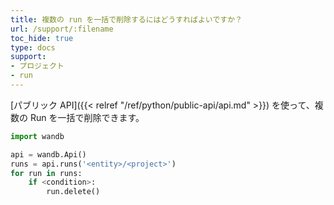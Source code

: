 ```yaml
---
title: 複数の run を一括で削除するにはどうすればよいですか？
url: /support/:filename
toc_hide: true
type: docs
support:
- プロジェクト
- run
---
```


[パブリック API]({{< relref "/ref/python/public-api/api.md" >}}) を使って、複数の Run を一括で削除できます。

```python
import wandb

api = wandb.Api()
runs = api.runs('<entity>/<project>')
for run in runs:
    if <condition>:
        run.delete()
```
